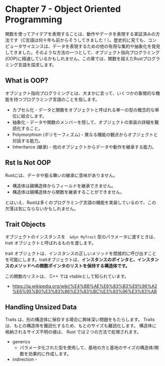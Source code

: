 # Chapter 7 - Object Oriented Programming

関数を使ってアイデアを表現することは、動作やデータを表現する実証済みの方法です（C言語は何十年も前からそうしてきました！）。歴史的に見ても、コンピュータサイエンスは、データを表現するための他の有用な集約や抽象化を発見してきました。そのような方法の一つとして、オブジェクト指向プログラミング(OOP)に精通しているかもしれません。この章では、関数を超えたRustプログラミング言語を探求します。

## What is OOP?

オブジェクト指向プログラミングとは、大まかに言って、いくつかの象徴的な機能を持つプログラミング言語のことを指します。

* カプセル化 - データと関数をオブジェクトと呼ばれる単一の型の概念的な単位に結合します。
* 抽象化 - データや関数のメンバーを隠して、オブジェクトの実装の詳細を難読化すること。
* Polymorphism (ポリモーフィズム) - 異なる機能の観点からオブジェクトと対話する能力。
* Inheritance (継承) - 他のオブジェクトからデータや動作を継承する能力。

## Rst Is Not OOP

Rustには、データや振る舞いの継承に意味がありません。

* 構造体は親構造体からフィールドを継承できません。
* 構造体は親構造体から関数を継承することができません。

とはいえ、Rustは多くのプログラミング言語の機能を実装しているので、この欠落は気にならないかもしれません。

## Trait Objects

オブジェクトのインスタンスを　`&dyn MyTrait` 型のパラメータに渡すときは、 trait オブジェクトと呼ばれるものを渡します。

trait オブジェクトは、インスタンスの正しいメソッドを間接的に呼び出すことを可能にします。traitオブジェクトは、**インスタンスのポインタと、インスタンスのメソッドへの関数ポインタのリストを保持する構造体です。**

この関数のリストは、 C++ では vtableとして知られています。
* https://ja.wikipedia.org/wiki/%E4%BB%AE%E6%83%B3%E9%96%A2%E6%95%B0%E3%83%86%E3%83%BC%E3%83%96%E3%83%AB


## Handling Unsized Data

Traits は、別の構造体に保存する場合に興味深い問題をもたらします。 Traits は、もとの構造体を難読化するため、もとのサイズも難読化します。 構造体に格納されるサイズ不明の値は、 Rust では２つの方法で処理されます。

* generics
    * パラメータ化された型を使用して、基地の方と基地のサイズの構造体/関数を効果的に作成します。
* indirection - 